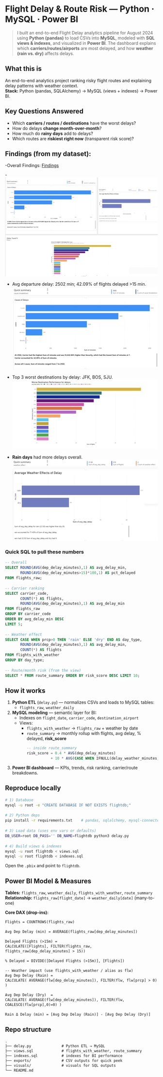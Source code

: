 # Flight Delay & Route Risk — Python · MySQL · Power BI

> I built an end-to-end Flight Delay analytics pipeline for August 2024 using **Python (pandas)** to load CSVs into **MySQL**, modeled with **SQL views & indexes**, and visualized in **Power BI**. The dashboard explains which **carriers/routes/airports** are most delayed, and how **weather (rain vs. dry)** affects delays.

## What this is
An end-to-end analytics project ranking risky flight routes and explaining delay patterns with weather context.  
**Stack:** Python (pandas, SQLAlchemy) → MySQL (views + indexes) → Power BI.

## Key Questions Answered
- Which **carriers / routes / destinations** have the worst delays?
- How do delays **change month-over-month**?
- How much do **rainy days** add to delays?
- Which routes are **riskiest right now** (transparent risk score)?

## Findings (from my dataset):
-Overall Findings: [Findings](https://docs.google.com/document/d/1x1CzctyTnjW-9UJfnFmxuPn4l680V6rj2QbtMQwhToQ/edit?usp=sharing)

-![Results Dashboard](visuals/dashboard.png)

- Avg departure delay: 2502 min; 42.09% of flights delayed >15 min.
![Delays](visuals/delay.png)

- Top 3 worst destinations by delay: JFK, BOS, SJU.
![Worse Destinations Delays ](visuals/destination.png)

- **Rain days** had more delays overall.  
![Weather Affects on Delays](visuals/weather.png)

### Quick SQL to pull these numbers
```sql
-- Overall
SELECT ROUND(AVG(dep_delay_minutes),1) AS avg_delay_min,
       ROUND(AVG(dep_delay_minutes>15)*100,1) AS pct_delayed
FROM flights_raw;

-- Carrier ranking
SELECT carrier_code,
       COUNT(*) AS flights,
       ROUND(AVG(dep_delay_minutes),1) AS avg_delay_min
FROM flights_raw
GROUP BY carrier_code
ORDER BY avg_delay_min DESC
LIMIT 5;

-- Weather effect
SELECT CASE WHEN prcp>0 THEN 'rain' ELSE 'dry' END AS day_type,
       ROUND(AVG(dep_delay_minutes),1) AS avg_delay_min,
       COUNT(*) AS flights
FROM flights_with_weather
GROUP BY day_type;

-- Route/month risk (from the view)
SELECT * FROM route_summary ORDER BY risk_score DESC LIMIT 10;
```

## How it works
1) **Python ETL** (`delay.py`) — normalizes CSVs and loads to MySQL tables:
   - `flights_raw`, `weather_daily`
2) **MySQL modeling** — semantic layer for BI:
   - Indexes on `flight_date`, `carrier_code`, `destination_airport`
   - Views:
     - `flights_with_weather` → `flights_raw` + weather by date
     - `route_summary` → monthly rollup with flights, avg delay, % delayed, **risk_score**
       ```sql
       -- inside route_summary
       risk_score = 0.4 * AVG(dep_delay_minutes)
                  + 10 * AVG(CASE WHEN IFNULL(delay_weather_minutes,0) > 0 THEN 1 ELSE 0 END)
       ```
3) **Power BI dashboard** — KPIs, trends, risk ranking, carrier/route breakdowns.

## Reproduce locally
```bash
# 1) Database
mysql -u root -e "CREATE DATABASE IF NOT EXISTS flightdb;"

# 2) Python deps
pip install -r requirements.txt    # pandas, sqlalchemy, mysql-connector-python

# 3) Load data (uses env vars or defaults)
DB_USER=root DB_PASS='' DB_NAME=flightdb python3 delay.py

# 4) Build views & indexes
mysql -u root flightdb < views.sql
mysql -u root flightdb < indexes.sql
```

Open the `.pbix` and point to `flightdb`.

## Power BI Model & Measures
**Tables:** `flights_raw`, `weather_daily`, `flights_with_weather`, `route_summary`  
**Relationship:** `flights_raw[flight_date]` → `weather_daily[date]` (many-to-one)

**Core DAX (drop-ins):**
```DAX
Flights = COUNTROWS(flights_raw)

Avg Dep Delay (min) = AVERAGE(flights_raw[dep_delay_minutes])

Delayed Flights (>15m) =
CALCULATE([Flights], FILTER(flights_raw, flights_raw[dep_delay_minutes] > 15))

% Delayed = DIVIDE([Delayed Flights (>15m)], [Flights])

-- Weather impact (use flights_with_weather / alias as flw)
Avg Dep Delay (Rain) =
CALCULATE( AVERAGE(flw[dep_delay_minutes]), FILTER(flw, flw[prcp] > 0) )

Avg Dep Delay (Dry)  =
CALCULATE( AVERAGE(flw[dep_delay_minutes]), FILTER(flw, COALESCE(flw[prcp],0)=0) )

Rain Δ Delay (min) = [Avg Dep Delay (Rain)] - [Avg Dep Delay (Dry)]
```

## Repo structure
```
.
├── delay.py              # Python ETL → MySQL
├── views.sql             # flights_with_weather, route_summary
├── indexes.sql           # indexes for BI performance
├── exports/              # CSV outputs for quick peek
├── visuals/              # visuals for SQL outputs
└── README.md
```
